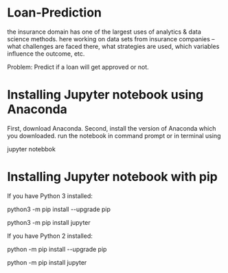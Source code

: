 # Loan-Prediction

the insurance domain has one of the largest uses of analytics & data science methods.
here working on data sets from insurance companies – what challenges are faced there, what strategies are used, which variables influence the outcome, etc. 

Problem: Predict if a loan will get approved or not.

# Installing Jupyter notebook using Anaconda
First, download Anaconda. Second, install the version of Anaconda which you downloaded. run the notebook in command prompt or in terminal using

jupyter notebbok

# Installing Jupyter notebook with pip
If you have Python 3 installed:

python3 -m pip install --upgrade pip

python3 -m pip install jupyter

If you have Python 2 installed:

python -m pip install --upgrade pip

python -m pip install jupyter
